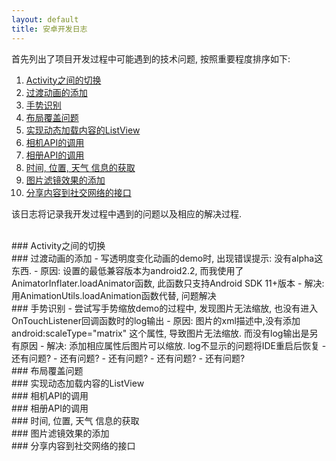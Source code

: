```yaml
---
layout: default
title: 安卓开发日志
---
```


首先列出了项目开发过程中可能遇到的技术问题, 按照重要程度排序如下:

1. [Activity之间的切换](#1)
2. [过渡动画的添加](#2)
3. [手势识别](#3)
4. [布局覆盖问题](#4)
5. [实现动态加载内容的ListView](#5)
6. [相机API的调用](#6)
7. [相册API的调用](#相册API的调用)
8. [时间, 位置, 天气 信息的获取](#8)
9. [图片滤镜效果的添加](#9)
10. [分享内容到社交网络的接口](#10)

该日志将记录我开发过程中遇到的问题以及相应的解决过程.

<br id=1 />
### Activity之间的切换
   
<br id=2 />
### 过渡动画的添加
   - 写透明度变化动画的demo时, 出现错误提示: 没有alpha这东西.
    - 原因: 设置的最低兼容版本为android2.2, 而我使用了AnimatorInflater.loadAnimator函数, 此函数只支持Android SDK 11+版本
	- 解决: 用AnimationUtils.loadAnimation函数代替, 问题解决
   
<br id=3 />
### 手势识别
   - 尝试写手势缩放demo的过程中, 发现图片无法缩放, 也没有进入OnTouchListener回调函数时的log输出
      - 原因: 图片的xml描述中,没有添加 android:scaleType="matrix" 这个属性, 导致图片无法缩放. 而没有log输出是另有原因
      - 解决: 添加相应属性后图片可以缩放. log不显示的问题将IDE重启后恢复
   - 还有问题?
     - 还有问题?
	 - 还有问题?
   - 还有问题?
   - 还有问题?

<br id=4 />
### 布局覆盖问题

<br id=5 />
### 实现动态加载内容的ListView
   
<br id=6 >
### 相机API的调用
   
<br id=7 >
### 相册API的调用
   
<br id=8 >
### 时间, 位置, 天气 信息的获取
   
<br id=9 >
### 图片滤镜效果的添加
   
<br id=10 >
### 分享内容到社交网络的接口

